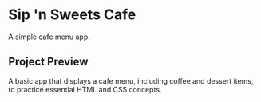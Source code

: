 # Sip 'n Sweets Cafe

A simple cafe menu app.

## Project Preview
A basic app that displays a cafe menu, including coffee and dessert items, to practice essential HTML and CSS concepts.

